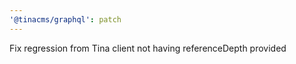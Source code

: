 ```yaml
---
'@tinacms/graphql': patch
---
```


Fix regression from Tina client not having referenceDepth provided
